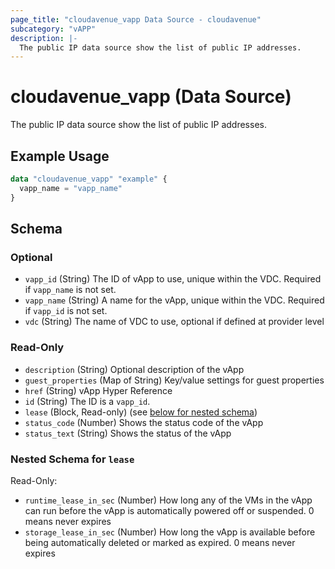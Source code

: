 ```yaml
---
page_title: "cloudavenue_vapp Data Source - cloudavenue"
subcategory: "vAPP"
description: |-
  The public IP data source show the list of public IP addresses.
---
```


# cloudavenue_vapp (Data Source)

The public IP data source show the list of public IP addresses.

## Example Usage

```terraform
data "cloudavenue_vapp" "example" {
  vapp_name = "vapp_name"
}
```

<!-- schema generated by tfplugindocs -->
## Schema

### Optional

- `vapp_id` (String) The ID of vApp to use, unique within the VDC. Required if `vapp_name` is not set.
- `vapp_name` (String) A name for the vApp, unique within the VDC. Required if `vapp_id` is not set.
- `vdc` (String) The name of VDC to use, optional if defined at provider level

### Read-Only

- `description` (String) Optional description of the vApp
- `guest_properties` (Map of String) Key/value settings for guest properties
- `href` (String) vApp Hyper Reference
- `id` (String) The ID is a `vapp_id`.
- `lease` (Block, Read-only) (see [below for nested schema](#nestedblock--lease))
- `status_code` (Number) Shows the status code of the vApp
- `status_text` (String) Shows the status of the vApp

<a id="nestedblock--lease"></a>
### Nested Schema for `lease`

Read-Only:

- `runtime_lease_in_sec` (Number) How long any of the VMs in the vApp can run before the vApp is automatically powered off or suspended. 0 means never expires
- `storage_lease_in_sec` (Number) How long the vApp is available before being automatically deleted or marked as expired. 0 means never expires

